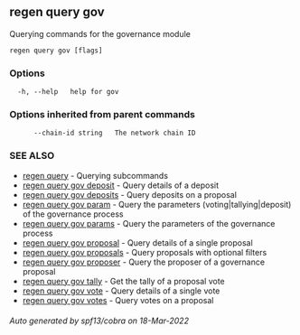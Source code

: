 ## regen query gov

Querying commands for the governance module

```
regen query gov [flags]
```

### Options

```
  -h, --help   help for gov
```

### Options inherited from parent commands

```
      --chain-id string   The network chain ID
```

### SEE ALSO

* [regen query](regen_query.md)	 - Querying subcommands
* [regen query gov deposit](regen_query_gov_deposit.md)	 - Query details of a deposit
* [regen query gov deposits](regen_query_gov_deposits.md)	 - Query deposits on a proposal
* [regen query gov param](regen_query_gov_param.md)	 - Query the parameters (voting|tallying|deposit) of the governance process
* [regen query gov params](regen_query_gov_params.md)	 - Query the parameters of the governance process
* [regen query gov proposal](regen_query_gov_proposal.md)	 - Query details of a single proposal
* [regen query gov proposals](regen_query_gov_proposals.md)	 - Query proposals with optional filters
* [regen query gov proposer](regen_query_gov_proposer.md)	 - Query the proposer of a governance proposal
* [regen query gov tally](regen_query_gov_tally.md)	 - Get the tally of a proposal vote
* [regen query gov vote](regen_query_gov_vote.md)	 - Query details of a single vote
* [regen query gov votes](regen_query_gov_votes.md)	 - Query votes on a proposal

###### Auto generated by spf13/cobra on 18-Mar-2022

